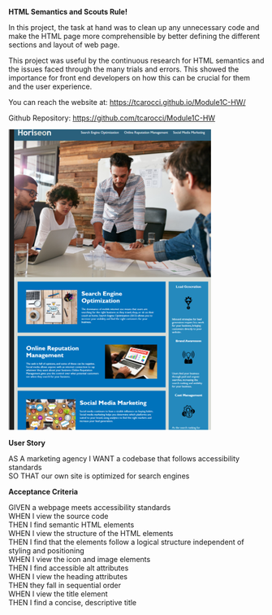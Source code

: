 <strong>HTML Semantics and Scouts Rule! </strong> 

In this project, the task at hand was to clean up any unnecessary code and make the HTML page more comprehensible by better defining the different sections and layout of web page.  

This project was useful by the continuous research for HTML semantics and the issues faced through the many trials and errors. This showed the importance for front end developers on how this can be crucial for them and the user experience. 

You can reach the website at: 
https://tcarocci.github.io/Module1C-HW/

Github Repository:
https://github.com/tcarocci/Module1C-HW

![Website Overview](weboverview.png)

<strong>User Story</strong>

AS A marketing agency
I WANT a codebase that follows accessibility standards<br>
SO THAT our own site is optimized for search engines

<strong>Acceptance Criteria</strong>

GIVEN a webpage meets accessibility standards<br>
WHEN I view the source code<br>
THEN I find semantic HTML elements<br>
WHEN I view the structure of the HTML elements<br>
THEN I find that the elements follow a logical structure independent of styling and positioning<br>
WHEN I view the icon and image elements<br>
THEN I find accessible alt attributes<br>
WHEN I view the heading attributes<br>
THEN they fall in sequential order<br>
WHEN I view the title element<br>
THEN I find a concise, descriptive title